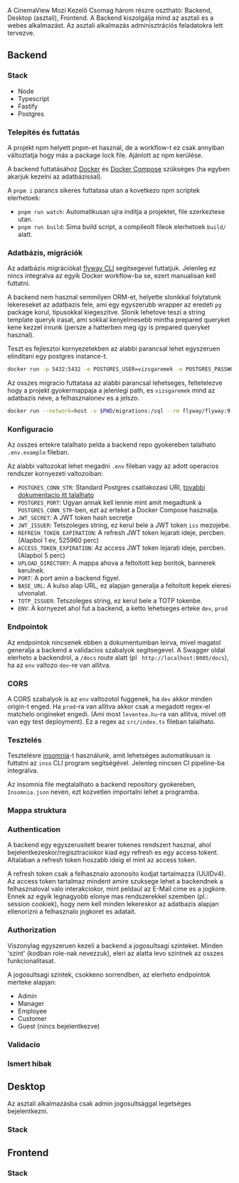 A CinemaView Mozi Kezelő Csomag három részre osztható: Backend, Desktop (asztali), Frontend. A Backend kiszolgálja mind az asztali és a webes alkalmazást. Az asztali alkalmazás adminisztrációs feladatokra lett tervezve.

## Backend

### Stack
- Node
- Typescript
- Fastify
- Postgres

### Telepítés és futtatás
A projekt npm helyett pnpm-et használ, de a workflow-t ez csak annyiban változtatja hogy más a package lock file. Ajánlott az npm kerülése.

A backend futtatásához [Docker](https://www.docker.com/) és [Docker Compose](https://docs.docker.com/compose/install/) szükséges (ha egyben akarjuk kezelni az adatbázissal).

A `pnpm i` parancs sikeres futtatasa utan a kovetkezo npm scriptek elerhetoek:
- `pnpm run watch`: Automatikusan ujra inditja a projektet, file szerkeztese utan.
- `pnpm run build`: Sima build script, a compileolt fileok elerhetoek `build/` alatt.

### Adatbázis, migrációk
Az adatbázis migrációkat [flyway CLI](https://documentation.red-gate.com/fd/welcome-to-flyway-184127914.html) segitsegevel futtatjuk. Jelenleg ez nincs integralva az egyik Docker workflow-ba se, ezert manualisan kell futtatni.

A backend nem hasznal semmilyen ORM-et, helyette slonikkal folytatunk lekereseket az adatbazis fele, ami egy egyszerubb wrapper az eredeti `pg` package korul, tipusokkal kiegeszitve. Slonik lehetove teszi a string template queryk irasat, ami sokkal kenyelmesebb mintha prepared queryket kene kezzel irnunk (persze a hatterben meg igy is prepared queryket hasznal). 

Teszt es fejlesztoi kornyezetekben az alabbi parancsal lehet egyszeruen elinditani egy postgres instance-t.
```bash
docker run -p 5432:5432 -e POSTGRES_USER=vizsgaremek -e POSTGRES_PASSWORD=vizsgaremek -d --name postgres postgres:15.1
```

Az osszes migracio futtatasa az alabbi parancsal lehetseges, feltetelezve hogy a projekt gyokermappaja a jelenlegi path, es `vizsgaremek` mind az adatbazis neve, a felhasznalonev es a jelszo.
```bash
docker run --network=host -v $PWD/migrations:/sql --rm flyway/flyway:9.8.1 -user=vizsgaremek -password=vizsgaremek -url="jdbc:postgresql://localhost:5432/vizsgaremek" -locations=filesystem:/sql migrate
```

### Konfiguracio
Az osszes ertekre talalhato pelda a backend repo gyokereben talalhato `.env.example` fileban.

Az alabbi valtozokat lehet megadni `.env` fileban vagy az adott operacios rendszer kornyezeti valtozoiban:
- `POSTGRES_CONN_STR`: Standard Postgres csatlakozasi URI, [tovabbi dokumentacio itt talalhato](https://www.postgresql.org/docs/current/libpq-connect.html#LIBPQ-CONNSTRING)
- `POSTGRES_PORT`: Ugyan annak kell lennie mint amit megadtunk a `POSTGRES_CONN_STR`-ben, ezt az erteket a Docker Compose hasznalja.
- `JWT_SECRET`: A JWT token hash secretje
- `JWT_ISSUER`: Tetszoleges string, ez kerul bele a JWT token `iss` mezojebe.
- `REFRESH_TOKEN_EXPIRATION`: A refresh JWT token lejarati ideje, percben. (Alapbol 1 ev, 525960 perc)
- `ACCESS_TOKEN_EXPIRATION`: Az access JWT token lejarati ideje, percben. (Alapbol 5 perc)
- `UPLOAD_DIRECTORY`: A mappa ahova a feltoltott kep boritok, bannerek kerulnek.
- `PORT`: A port amin a backend figyel.
- `BASE_URL`: A kulso alap URL, ez alapjan generalja a feltoltott kepek eleresi utvonalat.
- `TOTP_ISSUER`: Tetszoleges string, ez kerul bele a TOTP tokenbe.
- `ENV`: A kornyezet ahol fut a backend, a ketto lehetseges erteke `dev`, `prod`

### Endpointok
Az endpointok nincsenek ebben a dokumentumban leirva, mivel magatol generalja a backend a validacios szabalyok segitsegevel. A Swagger oldal elerheto a backendrol, a `/docs` route alatt (pl ` http://localhost:8085/docs`), ha az `env` valtozo `dev`-re van allitva.

### CORS
A CORS szabalyok is az `env` valtozotol fuggenek, ha `dev` akkor minden origin-t enged. Ha `prod`-ra van allitva akkor csak a megadott regex-el matchelo origineket engedi. (Ami most `leventea.hu`-ra van allitva, mivel ott van egy test deployment). Ez a regex az `src/index.ts` fileban talalhato.

### Tesztelés
Tesztelésre [insomnia](https://insomnia.rest)-t használunk, amit lehetséges automatikusan is futtatni az `inso` CLI program segítségével. Jelenleg nincsen CI pipeline-ba integrálva.

Az insomnia file megtalalhato a backend repository gyokereben, `Insomnia.json` neven, ezt kozvetlen importalni lehet a programba.

### Mappa struktura

### Authentication
A backend egy egyszerusitett bearer tokenes rendszert hasznal, ahol bejelentkezeskor/regisztraciokor kiad egy refresh es egy access tokent. Altalaban a refresh token hoszabb ideig el mint az access token. 

A refresh token csak a felhasznalo azonosito kodjat tartalmazza (UUIDv4). Az access token tartalmaz mindent amire szuksege lehet a backendnek a felhasznaloval valo interakciokor, mint peldaul az E-Mail cime es a jogkore. Ennek az egyik legnagyobb elonye mas rendszerekkel szemben (pl.: session cookiek), hogy nem kell minden lekereskor az adatbazis alapjan ellenorizni a felhasznalo jogkoret es adatait.

### Authorization
Viszonylag egyszeruen kezeli a backend a jogosultsagi szinteket. Minden 'szint' (kodban role-nak nevezzuk), eleri az alatta levo szintnek az osszes funkcionalitasat.

A jogosultsagi szintek, csokkeno sorrendben, az elerheto endpointok merteke alapjan:
- Admin
- Manager
- Employee
- Customer
- Guest (nincs bejelentkezve)

### Validacio

### Ismert hibak

## Desktop

Az asztali alkalmazásba csak admin jogosultsággal legetséges bejelentkezni.

### Stack

## Frontend

### Stack
